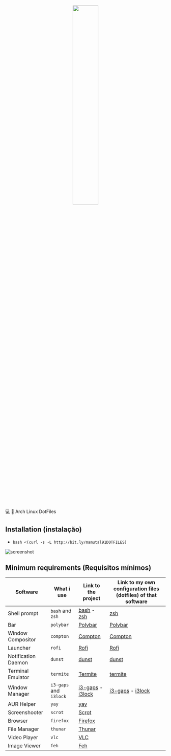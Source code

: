 <center><img src="https://dotfiles.github.io/images/dotfiles-logo.png" height="40%" width="40%;"/></center>

💻 🎨 Arch Linux DotFiles

## Installation (instalação)

- `bash <(curl -s -L http://bit.ly/mamutal91DOTFILES)`

![screenshot](https://raw.githubusercontent.com/mamutal91/dotfiles/master/screenshot.png)

## Minimum requirements (Requisitos mínimos)

|Software   |What i use   |Link to the project   |Link to my own configuration files (dotfiles) of that software   |
|---|---|---|---|
|Shell prompt  |`bash` and `zsh` |[bash](https://www.gnu.org/software/bash/) - [zsh](http://www.zsh.org/) | [zsh](https://github.com/mamutal91/dotfiles/blob/master/home/.files/.zshrc)|
|Bar   |`polybar`   |[Polybar](https://github.com/jaagr/polybar/)   |[Polybar](https://github.com/mamutal91/dotfiles/blob/master/polybar/config)   |
|Window Compositor   |`compton`   | [Compton](https://github.com/chjj/compton)  |[Compton](https://github.com/mamutal91/dotfiles/blob/master/compton/compton.conf)   |   |   |   |
|Launcher   |`rofi`   |[Rofi](https://github.com/DaveDavenport/rofi)   | [Rofi](https://github.com/mamutal91/dotfiles/blob/master/rofi/config)  |   |   |   |
|Notification Daemon | `dunst` | [dunst](https://dunst-project.org/) | [dunst](https://github.com/mamutal91/dotfiles/blob/master/dunst/dunstrc) | 
|Terminal Emulator   | `termite`   |[Termite](https://github.com/thestinger/termite)  | [termite](https://github.com/mamutal91/dotfiles/blob/master/termite/config) |
|Window Manager | `i3-gaps` and `i3lock` | [i3-gaps](https://github.com/Airblader/i3) - [i3lock](https://github.com/i3/i3lock) | [i3-gaps](https://github.com/mamutal91/dotfiles/blob/master/i3/config) - [i3lock](https://github.com/mamutal91/dotfiles/blob/master/scripts/i3lock.sh) 
|AUR Helper| `yay` | [yay](https://github.com/Jguer/yay) |
|Screenshooter| `scrot` | [Scrot](https://github.com/dreamer/scrot) |
|Browser    |`firefox`   |[Firefox](https://www.mozilla.org/en-US/firefox/new/)   | 
|File Manager   |`thunar`|[Thunar](https://github.com/xfce-mirror/thunar)  |   |   |   |   |
|Video Player   |`vlc`   |[VLC](https://github.com/videolan/vlc)   |   |   |   |   |
|Image Viewer | `feh` | [Feh](https://github.com/derf/feh) |